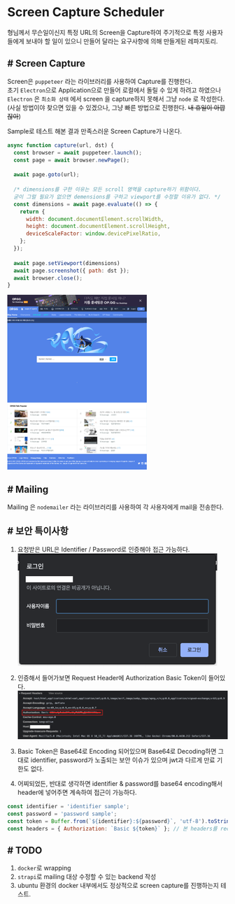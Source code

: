 # Screen Capture Scheduler
형님께서 무슨일이신지 특정 URL의 Screen을 Capture하여 주기적으로 특정 사용자들에게 보내야 할 일이 있으니 만들어 달라는 요구사항에 의해 만들게된 레파지토리.

## # Screen Capture
Screen은 `puppeteer` 라는 라이브러리를 사용하여 Capture를 진행한다.  
초기 `Electron`으로 Application으로 만들어 로컬에서 돌릴 수 있게 하려고 하였으나 `Electron` 은 `최소화 상태` 에서 screen 을 capture하지 못해서 그냥 `node` 로 작성한다.  
(사실 방법이야 찾으면 있을 수 있겠으나, 그냥 빠른 방법으로 진행한다. ~~내 휴일이 아깝잖아~~)  

Sample로 테스트 해본 결과 만족스러운 Screen Capture가 나온다.  
``` js
async function capture(url, dst) {
  const browser = await puppeteer.launch();
  const page = await browser.newPage();

  await page.goto(url);

  /* dimensions를 구한 이유는 모든 scroll 영역을 capture하기 위함이다.
  굳이 그럴 필요가 없으면 demensions를 구하고 viewport를 수정할 이유가 없다. */
  const dimensions = await page.evaluate(() => {
    return {
      width: document.documentElement.scrollWidth,
      height: document.documentElement.scrollHeight,
      deviceScaleFactor: window.devicePixelRatio,
    };
  });

  await page.setViewport(dimensions)
  await page.screenshot({ path: dst });
  await browser.close();
}
```

<img src="./.documents/images/3.png" height="400"/>  

## # Mailing
Mailing 은 `nodemailer` 라는 라이브러리를 사용하여 각 사용자에게 mail을 전송한다.

## # 보안 특이사항
1. 요청받은 URL은 Identifier / Password로 인증해야 접근 가능하다.  
   ![image](./.documents/images/1.png)  

2. 인증해서 들어가보면 Request Header에 Authorization Basic Token이 들어있다.  
   ![image](./.documents/images/2.png)  

3. Basic Token은 Base64로 Encoding 되어있으며 Base64로 Decoding하면 그대로 identifier, password가 노출되는 보안 이슈가 있으며 jwt과 다르게 만료 기한도 없다.   

4. 어찌되었든, 반대로 생각하면 identifier & password를 base64 encoding해서 header에 넣어주면 계속하여 접근이 가능하다.
``` js
const identifier = 'identifier sample';
const password = 'password sample';
const token = Buffer.from(`${identifier}:${password}`, 'utf-8').toString('base64');
const headers = { Authorization: `Basic ${token}` }; // 본 headers를 request에 사용.
```

## # TODO
1. `docker`로 wrapping
2. `strapi`로 mailing 대상 수정할 수 있는 backend 작성
3. ubuntu 환경의 docker 내부에서도 정상적으로 screen capture를 진행하는지 테스트.